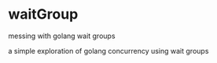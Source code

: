 # waitGroup
messing with golang wait groups

a simple exploration of golang concurrency using wait groups
